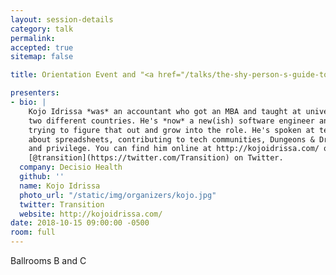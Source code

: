 ```yaml
---
layout: session-details
category: talk
permalink:
accepted: true
sitemap: false

title: Orientation Event and "<a href="/talks/the-shy-person-s-guide-to-tech-conferences/">The shy person's guide to tech conferences</a>"

presenters:
- bio: |
    Kojo Idrissa *was* an accountant who got an MBA and taught at university in
    two different countries. He's *now* a new(ish) software engineer and is still
    trying to figure that out and grow into the role. He's spoken at tech conferences
    about spreadsheets, contributing to tech communities, Dungeons & Dragons, inclusion
    and privilege. You can find him online at http://kojoidrissa.com/ or as
    [@transition](https://twitter.com/Transition) on Twitter.
  company: Decisio Health
  github: ''
  name: Kojo Idrissa
  photo_url: "/static/img/organizers/kojo.jpg"
  twitter: Transition
  website: http://kojoidrissa.com/
date: 2018-10-15 09:00:00 -0500
room: full
---
```

Ballrooms B and C
